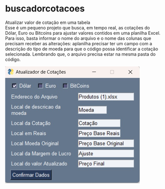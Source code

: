 # buscadorcotacoes
Atualizar valor de cotação em uma tabela  
Esse é um pequeno projeto que busca, em tempo real, as cotações do Dólar, Euro ou Bitcoins para ajustar valores contidos em uma planilha Excel. Para isso, basta informar  o nome do arquivo e o nome das colunas que precisam receber as alterações: aplanilha precisar ter um campo com a descrição do tipo de moeda para que o código possa identificar  a cotação  selecionada. Lembrando que, o arquivo precisa estar na mesma pasta do código.  

![Exemplo de imagem](/imagens/tela.jpg)
